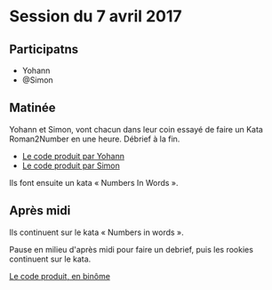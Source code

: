 # Session du 7 avril 2017

## Participatns

- Yohann
- @Simon


## Matinée

Yohann et Simon, vont chacun dans leur coin essayé de faire un Kata Roman2Number en une heure. Débrief à la fin.

* [Le code produit par Yohann](https://github.com/ut7/rookie-club/releases/tag/20170407-Yohann-Roman_2_number)
* [Le code produit par Simon](https://github.com/ut7/rookie-club/releases/tag/20170407-Simon-Roman_2_number)

Ils font ensuite un kata « Numbers In Words ».

## Après midi

Ils continuent sur le kata « Numbers in words ».

Pause en milieu d'après midi pour faire un debrief, puis les rookies continuent sur le kata.

[Le code produit, en binôme](https://github.com/ut7/rookie-club/releases/tag/20170407-Simon_et_Yohann-Kata_Number_In_Words)
